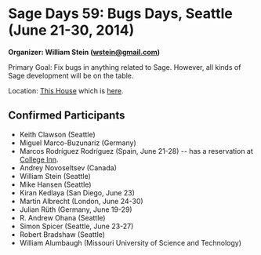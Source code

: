 

# Sage Days 59: Bugs Days, Seattle (June 21-30, 2014)

**Organizer: William Stein (<a href="mailto:wstein@gmail.com">wstein@gmail.com</a>)** 

Primary Goal: Fix bugs in anything related to Sage.  However, all kinds of Sage development will be on the table.  

Location: <a class="http" href="http://www.homeaway.com/vacation-rental/p906894">This House</a> which is <a class="https" href="https://goo.gl/maps/Jydah">here</a>. 


## Confirmed Participants

* Keith Clawson (Seattle) 
* Miguel Marco-Buzunariz (Germany) 
* Marcos Rodríguez Rodríguez (Spain, June 21-28) -- has a reservation at <a class="http" href="http://www.collegeinnseattle.com/">College Inn</a>. 
* Andrey Novoseltsev (Canada) 
* William Stein (Seattle) 
* Mike Hansen (Seattle) 
* Kiran Kedlaya (San Diego, June 23) 
* Martin Albrecht (London, June 24-30)  
* Julian Rüth (Germany, June 19-29) 
* R. Andrew Ohana (Seattle) 
* Simon Spicer (Seattle, June 23-27) 
* Robert Bradshaw (Seattle) 
* William Alumbaugh (Missouri University of Science and Technology) 